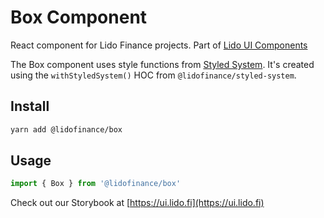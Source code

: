 # Box Component

React component for Lido Finance projects.
Part of [Lido UI Components](https://github.com/lidofinance/ui/#readme)

The Box component uses style functions from [Styled System](https://styled-system.com/). It's created using the `withStyledSystem()` HOC from `@lidofinance/styled-system`.

## Install

```bash
yarn add @lidofinance/box
```

## Usage

```ts
import { Box } from '@lidofinance/box'
```

Check out our Storybook at [https://ui.lido.fi](https://ui.lido.fi)

